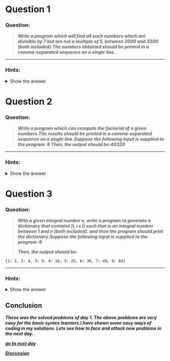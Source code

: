 

# Question 1

### **Question:**

> ***Write a program which will find all such numbers which are divisible by 7 but are not a multiple of 5,
between 2000 and 3200 (both included).The numbers obtained should be printed in a comma-separated sequence on a single line.***

--------------------------------------
### Hints:
<details>  <summary>Show the answer</summary>

> ***Consider use range(#begin, #end) method.***

---------------------------------------

**Main author's Solution: Python 2**
```python
l=[]
for i in range(2000, 3201):
    if (i%7==0) and (i%5!=0):
        l.append(str(i))

print ','.join(l)
```
----------------------------------------

**My Solution: Python 3**
```python
for i in range(2000,3201):
    if i%7 == 0 and i%5!=0:
        print(i,end=',')
print("\b")
```
-------------------------------


</details>


# Question 2

### **Question:**

> ***Write a program which can compute the factorial of a given numbers.The results should be printed in a comma-separated sequence on a single line.Suppose the following input is supplied to the program: 8
Then, the output should be:40320***

--------------------
### Hints:
<details>  <summary>Show the answer</summary>

>***In case of input data being supplied to the question, it should be assumed to be a console input.***

---------------
**Main author's Solution: Python 2**
```python
def fact(x):
    if x == 0:
        return 1
    return x * fact(x - 1)

x = int(raw_input())
print fact(x)
```
------------
**My Solution: Python 3**

* **Using While Loop**
    ```python
    n = int(raw_input()) #input() function takes input as string type
                         #int() converts it to integer type
    fact = 1
    i = 1
    while i <= n:
        fact = fact * i;
        i = i + 1
    print(fact)
    ```
 * **Using For Loop**
    ```python
    n = int(input()) #input() function takes input as string type
                    #int() converts it to integer type
    fact = 1
    for i in range(1,n+1):
        fact = fact * i
    print(fact)
    ```
 * **Using Lambda Function**
    ```python
    n = int(input())
    def shortFact(x): return x if x is 1 else x*shortFact(x-1)
    print(shortFact(n))

    ```
-------------------


</details>

# Question 3

### **Question:**

>***With a given integral number n, write a program to generate a dictionary that contains (i, i x i) such that is an integral number between 1 and n (both included). and then the program should print the dictionary.Suppose the following input is supplied to the program: 8***

>***Then, the output should be:***
```
{1: 1, 2: 4, 3: 9, 4: 16, 5: 25, 6: 36, 7: 49, 8: 64}
```
------------------

### Hints:
<details>  <summary>Show the answer</summary>
 
>***In case of input data being supplied to the question, it should be assumed to be a console input.Consider use dict()***

-----------------

**Main author's Solution: Python 2**
```python
n = int(raw_input())
d = dict()
for i in range(1,n+1):
    d[i] = i * i
print d
```

**My Solution: Python 3:**
```python
n = int(input())
ans = {}
for i in range (1,n+1):
    ans[i] = i * i
print(ans)
```
**OR**
```python
# This is done with dictionary comprehension method
n = int(input())
ans={i : i*i for i in range(1,n+1)}
print(ans)
```
----------------------------------

</details>

## Conclusion
***These was the solved problems of day 1. The above problems are very easy for the basic syntex learners.I have shown some easy ways of coding in my solutions. Lets see how to face and attack new problems in the next day.***

[***go to next day***](Documentation/../Day%202.md "Next Day")



[***Discussion***](https://github.com/darkprinx/100-plus-Python-programming-exercises-extended/issues/3)